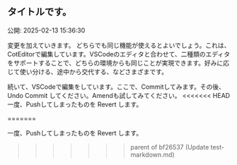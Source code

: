 ## タイトルです。

公開: 2025-02-13 15:36:30

変更を加えていきます。
どちらでも同じ機能が使えるとよいでしょう。これは、 CotEditorで編集しています。VSCodeのエディタと合わせて、二種類のエディタをサポートすることで、どちらの環境からも同じことが実現できます。好みに応じて使い分ける、途中から交代する、などさまざまです。

続いて、VSCodeで編集をしています。ここで、Commitしてみます。その後、Undo Commit してください。Amendも試してみてください。
<<<<<<< HEAD
一度、Pushしてしまったものを Revert します。

=======

一度、Pushしてしまったものを Revert します。
>>>>>>> parent of bf26537 (Update test-markdown.md)
